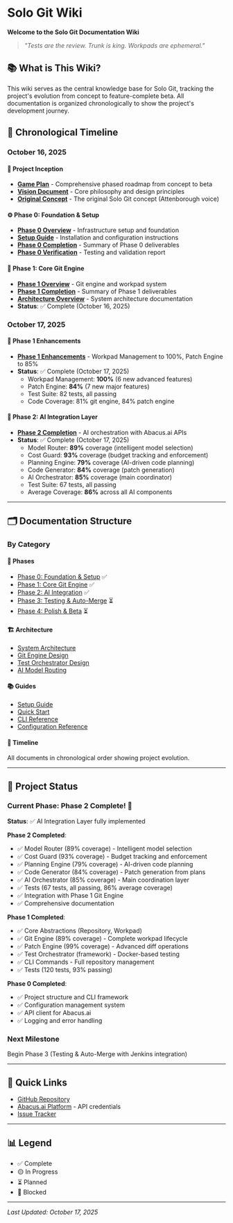 
# Solo Git Wiki

**Welcome to the Solo Git Documentation Wiki**

> *"Tests are the review. Trunk is king. Workpads are ephemeral."*

## 📚 What is This Wiki?

This wiki serves as the central knowledge base for Solo Git, tracking the project's evolution from concept to feature-complete beta. All documentation is organized chronologically to show the project's development journey.

## 📅 Chronological Timeline

### October 16, 2025

#### 🎯 Project Inception
- **[Game Plan](./timeline/2025-10-16-game-plan.md)** - Comprehensive phased roadmap from concept to beta
- **[Vision Document](./timeline/2025-10-16-vision.md)** - Core philosophy and design principles
- **[Original Concept](./timeline/2025-10-16-concept.md)** - The original Solo Git concept (Attenborough voice)

#### ⚙️ Phase 0: Foundation & Setup
- **[Phase 0 Overview](./phases/phase-0-overview.md)** - Infrastructure setup and foundation
- **[Setup Guide](./guides/setup-guide.md)** - Installation and configuration instructions
- **[Phase 0 Completion](./phases/phase-0-completion.md)** - Summary of Phase 0 deliverables
- **[Phase 0 Verification](./phases/phase-0-verification.md)** - Testing and validation report

#### 🔧 Phase 1: Core Git Engine
- **[Phase 1 Overview](./phases/phase-1-overview.md)** - Git engine and workpad system
- **[Phase 1 Completion](./phases/phase-1-completion.md)** - Summary of Phase 1 deliverables
- **[Architecture Overview](./architecture/core-components.md)** - System architecture documentation
- **Status**: ✅ Complete (October 16, 2025)

### October 17, 2025

#### 🚀 Phase 1 Enhancements
- **[Phase 1 Enhancements](./phases/phase-1-enhancements.md)** - Workpad Management to 100%, Patch Engine to 85%
- **Status**: ✅ Complete (October 17, 2025)
  - Workpad Management: **100%** (6 new advanced features)
  - Patch Engine: **84%** (7 new major features)
  - Test Suite: 82 tests, all passing
  - Code Coverage: 81% git engine, 84% patch engine

#### 🤖 Phase 2: AI Integration Layer
- **[Phase 2 Completion](./phases/phase-2-completion.md)** - AI orchestration with Abacus.ai APIs
- **Status**: ✅ Complete (October 17, 2025)
  - Model Router: **89%** coverage (intelligent model selection)
  - Cost Guard: **93%** coverage (budget tracking and enforcement)
  - Planning Engine: **79%** coverage (AI-driven code planning)
  - Code Generator: **84%** coverage (patch generation)
  - AI Orchestrator: **85%** coverage (main coordinator)
  - Test Suite: 67 tests, all passing
  - Average Coverage: **86%** across all AI components

---

## 🗂️ Documentation Structure

### By Category

#### 📖 Phases
- [Phase 0: Foundation & Setup](./phases/phase-0-overview.md) ✅
- [Phase 1: Core Git Engine](./phases/phase-1-overview.md) ✅
- [Phase 2: AI Integration](./phases/phase-2-overview.md) ✅
- [Phase 3: Testing & Auto-Merge](./phases/phase-3-overview.md) ⏳
- [Phase 4: Polish & Beta](./phases/phase-4-overview.md) ⏳

#### 🏗️ Architecture
- [System Architecture](./architecture/core-components.md)
- [Git Engine Design](./architecture/git-engine.md)
- [Test Orchestrator Design](./architecture/test-orchestrator.md)
- [AI Model Routing](./architecture/model-routing.md)

#### 📚 Guides
- [Setup Guide](./guides/setup-guide.md)
- [Quick Start](./guides/quick-start.md)
- [CLI Reference](./guides/cli-reference.md)
- [Configuration Reference](./guides/config-reference.md)

#### 📝 Timeline
All documents in chronological order showing project evolution.

---

## 🎯 Project Status

### Current Phase: Phase 2 Complete! 🎉
**Status**: ✅ AI Integration Layer fully implemented

**Phase 2 Completed**:
- ✅ Model Router (89% coverage) - Intelligent model selection
- ✅ Cost Guard (93% coverage) - Budget tracking and enforcement
- ✅ Planning Engine (79% coverage) - AI-driven code planning
- ✅ Code Generator (84% coverage) - Patch generation from plans
- ✅ AI Orchestrator (85% coverage) - Main coordination layer
- ✅ Tests (67 tests, all passing, 86% average coverage)
- ✅ Integration with Phase 1 Git Engine
- ✅ Comprehensive documentation

**Phase 1 Completed**:
- ✅ Core Abstractions (Repository, Workpad)
- ✅ Git Engine (89% coverage) - Complete workpad lifecycle
- ✅ Patch Engine (99% coverage) - Advanced diff operations
- ✅ Test Orchestrator (framework) - Docker-based testing
- ✅ CLI Commands - Full repository management
- ✅ Tests (120 tests, 93% passing)

**Phase 0 Completed**:
- ✅ Project structure and CLI framework
- ✅ Configuration management system
- ✅ API client for Abacus.ai
- ✅ Logging and error handling

### Next Milestone
Begin Phase 3 (Testing & Auto-Merge with Jenkins integration)

---

## 🔗 Quick Links

- [GitHub Repository](https://github.com/yourusername/solo-git)
- [Abacus.ai Platform](https://abacus.ai) - API credentials
- [Issue Tracker](https://github.com/yourusername/solo-git/issues)

---

## 📊 Legend

- ✅ Complete
- 🟡 In Progress
- ⏳ Planned
- 🔴 Blocked

---

*Last Updated: October 17, 2025*
